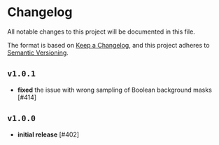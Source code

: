 # Changelog

All notable changes to this project will be documented in this file.

The format is based on [Keep a Changelog](https://keepachangelog.com/en/1.1.0/),
and this project adheres to [Semantic Versioning](https://semver.org/spec/v2.0.0.html).

## `v1.0.1`

- **fixed** the issue with wrong sampling of Boolean background masks [#414]

## `v1.0.0`

- **initial release** [#402]
